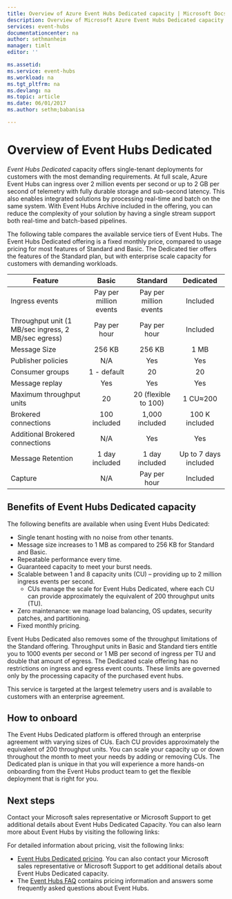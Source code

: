```yaml
---
title: Overview of Azure Event Hubs Dedicated capacity | Microsoft Docs
description: Overview of Microsoft Azure Event Hubs Dedicated capacity.
services: event-hubs
documentationcenter: na
author: sethmanheim
manager: timlt
editor: ''

ms.assetid:
ms.service: event-hubs
ms.workload: na
ms.tgt_pltfrm: na
ms.devlang: na
ms.topic: article
ms.date: 06/01/2017
ms.author: sethm;babanisa

---
```


# Overview of Event Hubs Dedicated

*Event Hubs Dedicated* capacity offers single-tenant deployments for customers with the most demanding requirements. At full scale, Azure Event Hubs can ingress over 2 million events per second or up to 2 GB per second of telemetry with fully durable storage and sub-second latency. This also enables integrated solutions by processing real-time and batch on the same system. With Event Hubs Archive included in the offering, you can reduce the complexity of your solution by having a single stream support both real-time and batch-based pipelines.

The following table compares the available service tiers of Event Hubs. The Event Hubs Dedicated offering is a fixed monthly price, compared to usage pricing for most features of Standard and Basic. The Dedicated tier offers the features of the Standard plan, but with enterprise scale capacity for customers with demanding workloads. 

| Feature | Basic | Standard | Dedicated |
| --- |:---:|:---:|:---:|
| Ingress events | Pay per million events | Pay per million events | Included |
| Throughput unit (1 MB/sec ingress, 2 MB/sec egress) | Pay per hour | Pay per hour | Included |
| Message Size | 256 KB | 256 KB | 1 MB |
| Publisher policies | N/A | Yes | Yes |	 
| Consumer groups | 1 - default | 20 | 20 |
| Message replay | Yes | Yes | Yes |
| Maximum throughput units | 20 | 20 (flexible to 100)	| 1 CU≈200 |
| Brokered connections | 100 included | 1,000 included | 100 K included |
| Additional Brokered connections | N/A | Yes | Yes |
| Message Retention | 1 day included | 1 day included | Up to 7 days included |
| Capture | N/A	| Pay per hour | Included |

## Benefits of Event Hubs Dedicated capacity

The following benefits are available when using Event Hubs Dedicated:

* Single tenant hosting with no noise from other tenants.
* Message size increases to 1 MB as compared to 256 KB for Standard and Basic.
* Repeatable performance every time.
* Guaranteed capacity to meet your burst needs.
* Scalable between 1 and 8 capacity units (CU) – providing up to 2 million ingress events per second.
  * CUs manage the scale for Event Hubs Dedicated, where each CU can provide approximately the equivalent of 200 throughput units (TU).
* Zero maintenance: we manage load balancing, OS updates, security patches, and partitioning.
* Fixed monthly pricing.

Event Hubs Dedicated also removes some of the throughput limitations of the Standard offering. Throughput units in Basic and Standard tiers entitle you to 1000 events per second or 1 MB per second of ingress per TU and double that amount of egress. The Dedicated scale offering has no restrictions on ingress and egress event counts. These limits are governed only by the processing capacity of the purchased event hubs.

This service is targeted at the largest telemetry users and is available to customers with an enterprise agreement.

## How to onboard

The Event Hubs Dedicated platform is offered through an enterprise agreement with varying sizes of CUs. Each CU provides approximately the equivalent of 200 throughput units. You can scale your capacity up or down throughout the month to meet your needs by adding or removing CUs. The Dedicated plan is unique in that you will experience a more hands-on onboarding from the Event Hubs product team to get the flexible deployment that is right for you. 

## Next steps
Contact your Microsoft sales representative or Microsoft Support to get additional details about Event Hubs Dedicated Capacity. You can also learn more about Event Hubs by visiting the following links:

For detailed information about pricing, visit the following links:

- [Event Hubs Dedicated pricing](https://azure.microsoft.com/pricing/details/event-hubs/). You can also contact your Microsoft sales representative or Microsoft Support to get additional details about Event Hubs Dedicated capacity.
- The [Event Hubs FAQ](event-hubs-faq.md) contains pricing information and answers some frequently asked questions about Event Hubs. 
